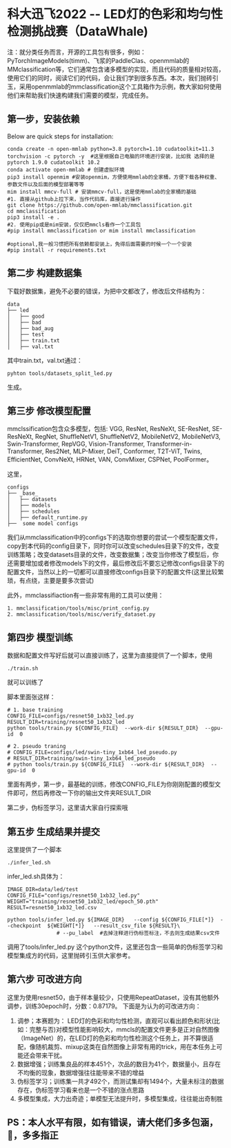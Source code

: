 # 科大迅飞2022 -- LED灯的色彩和均匀性检测挑战赛（DataWhale)

注：就分类任务而言，开源的工具包有很多，例如：PyTorchImageModels(timm)、飞浆的PaddleClas、openmmlab的MMclassification等，它们通常包含诸多模型的实现，而且代码的质量相对较高，使用它们的同时，阅读它们的代码，会让我们学到很多东西。本次，我们抛砖引玉，采用openmmlab的mmclassification这个工具箱作为示例，教大家如何使用他们来帮助我们快速构建我们需要的模型，完成任务。


## 第一步，安装依赖

Below are quick steps for installation:

```shell
conda create -n open-mmlab python=3.8 pytorch=1.10 cudatoolkit=11.3 torchvision -c pytorch -y  #这里根据自己电脑的环境进行安装，比如我 选择的是 pytorch 1.9.0 cudatoolkit 10.2
conda activate open-mmlab # 创建虚拟环境
pip3 install openmim #安装openmim，方便使用mmlab的全家桶，方便下载各种权重、参数文件以及后面的模型部署等等
mim install mmcv-full # 安装mmcv-full，这是使用mmlab的全家桶的基础
#1. 直接从github上拉下来，当作代码库，直接进行操作
git clone https://github.com/open-mmlab/mmclassification.git
cd mmclassification
pip3 install -e .
#2. 使用pip或是mim安装，仅仅把mmcls看作一个工具包
#pip install mmclassification or mim install mmclassification

#optional,我一般习惯把所有依赖都安装上，免得后面需要的时候一个一个安装
#pip install -r requirements.txt
```

## 第二步 构建数据集
下载好数据集，避免不必要的错误，为把中文都改了，修改后文件结构为：
```
data
├── led
│   ├── good
│   ├── bad
│   ├── bad_aug
│   ├── test
│   ├── train.txt
│   ├── val.txt
```
其中train.txt，val.txt通过：
```shell
pyhton tools/datasets_split_led.py
```
生成。

## 第三步 修改模型配置
mmclssification包含众多模型，包括:
 VGG,
 ResNet,
 ResNeXt,
 SE-ResNet,
 SE-ResNeXt,
 RegNet,
 ShuffleNetV1,
 ShuffleNetV2,
 MobileNetV2,
 MobileNetV3,
 Swin-Transformer,
 RepVGG,
 Vision-Transformer,
 Transformer-in-Transformer,
 Res2Net,
 MLP-Mixer,
 DeiT,
 Conformer,
 T2T-ViT,
 Twins,
 EfficientNet,
 ConvNeXt,
 HRNet,
 VAN,
 ConvMixer,
 CSPNet,
 PoolFormer。

 这里，
 ```
configs
├── _base_
│   ├── datasets
│   ├── models
│   ├── schedules
│   ├── default_runtime.py
├──  some model configs
```
我们从mmclassification中的configs下的选取你想要的尝试一个模型配置文件，copy到本代码的config目录下，同时你可以改变schedules目录下的文件，改变训练策略；改变datasets目录的文件，改变数据集；改变当你修改了模型后，你还需要增加或者修改models下的文件，最后修改后不要忘记修改configs目录下的配置文件，当然以上的一切都可以直接修改configs目录下的配置文件(这里比较繁琐，有点绕，主要是要多次尝试)

此外，mmclassifiaction有一些非常有用的工具可以使用：
```shell
1. mmclassification/tools/misc/print_config.py
2. mmclassification/tools/misc/verify_dataset.py
```

## 第四步 模型训练
数据和配置文件写好后就可以直接训练了，这里为直接提供了一个脚本，使用
```
./train.sh 
```
就可以训练了

脚本里面张这样：
```
# 1. base training
CONFIG_FILE=configs/resnet50_1xb32_led.py
RESULT_DIR=training/resnet50_1xb32_led
python tools/train.py ${CONFIG_FILE}  --work-dir ${RESULT_DIR}  --gpu-id  0

# 2. pseudo traning
# CONFIG_FILE=configs/led/swin-tiny_1xb64_led_pseudo.py
# RESULT_DIR=training/swin-tiny_1xb64_led_pseudo
# python tools/train.py ${CONFIG_FILE}  --work-dir ${RESULT_DIR}  --gpu-id  0
```
里面有两步，第一步，最基础的训练，修改CONFIG_FILE为你刚刚配置的模型文件即可，然后再修改一下你的输出文件夹RESULT_DIR

第二步，伪标签学习，这里请大家自行探索哦



## 第五步 生成结果并提交
这里提供了一个脚本
```
./infer_led.sh
```
infer_led.sh具体为：
```
IMAGE_DIR=data/led/test  
CONFIG_FILE="configs/resnet50_1xb32_led.py"  
WEIGHT="training/resnet50_1xb32_led/epoch_50.pth" 
RESULT=resnet50_1xb32_led.csv

python tools/infer_led.py ${IMAGE_DIR}   --config ${CONFIG_FILE[*]}  --checkpoint  ${WEIGHT[*]}   --result_csv_file ${RESULT}\
                # --pu_label  #去掉注释进行伪标签标注，不去则生成结果csv文件
```
调用了tools/infer_led.py 这个python文件，这里还包含一些简单的伪标签学习和模型集成方的代码，这里抛砖引玉供大家参考。


## 第六步 可改进方向
这里为使用resnet50，由于样本量较少，只使用RepeatDataset，没有其他额外调参，训练30epoch时，分数：0.87179。
下面是为认为的可改进方向：
1. 调参；本赛题为： LED灯的色彩和均匀性检测，直观可以看出颜色和形状(比如：完整与否)对模型性能影响较大，mmcls的配置文件更多是正对自然图像（ImageNet）的，在LED灯的色彩和均匀性检测这个任务上，并不算很适配，像随机裁剪、mixup这类在自然图像上非常有用的trick，用在本任务上可能还会带来干扰。
2. 数据增强；训练集良品的样本451个，次品的数目为41个，数据量小，且存在不均衡的现象，数据增强往往能带来不错的增益
3. 伪标签学习；训练集一共才492个，而测试集却有1494个，大量未标注的数据存在，伪标签学习看来也是一个不错的涨点思路
4. 多模型集成，大力出奇迹；单模型无法提升时，多模型集成，往往能出奇制胜

## PS：本人水平有限，如有错误，请大佬们多多包涵，🙏，多多指正
